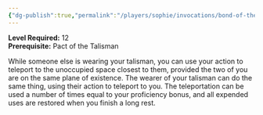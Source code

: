 ```yaml
---
{"dg-publish":true,"permalink":"/players/sophie/invocations/bond-of-the-talisman/","noteIcon":""}
---
```


**Level Required:** 12  
**Prerequisite:** Pact of the Talisman  


While someone else is wearing your talisman, you can use your action to teleport to the unoccupied space closest to them, provided the two of you are on the same plane of existence. The wearer of your talisman can do the same thing, using their action to teleport to you. The teleportation can be used a number of times equal to your proficiency bonus, and all expended uses are restored when you finish a long rest.